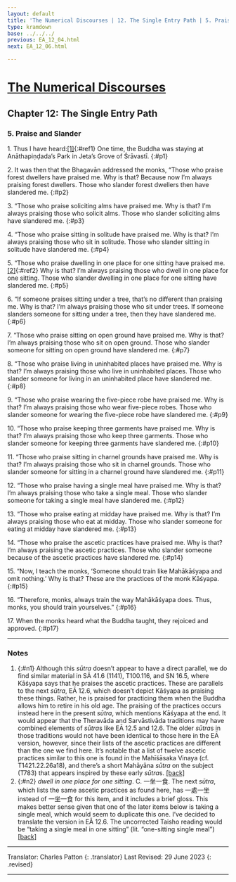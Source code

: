 ```yaml
---
layout: default
title: 'The Numerical Discourses | 12. The Single Entry Path | 5. Praise and Slander'
type: kramdown
base: ../../../
previous: EA_12_04.html
next: EA_12_06.html

---
```


# [The Numerical Discourses](../index.html)
## Chapter 12: The Single Entry Path
### 5. Praise and Slander

1\. Thus I have heard:[\[1\]](#n1){:#ref1} One time, the Buddha was staying at Anāthapiṇḍada’s Park in Jeta’s Grove of Śrāvastī.
{:#p1}

2\. It was then that the Bhagavān addressed the monks, “Those who praise forest dwellers have praised me. Why is that? Because now I’m always praising forest dwellers. Those who slander forest dwellers then have slandered me.
{:#p2}

3\. “Those who praise soliciting alms have praised me. Why is that? I’m always praising those who solicit alms. Those who slander soliciting alms have slandered me.
{:#p3}

4\. “Those who praise sitting in solitude have praised me. Why is that? I’m always praising those who sit in solitude. Those who slander sitting in solitude have slandered me.
{:#p4}

5\. “Those who praise dwelling in one place for one sitting have praised me.[\[2\]](#n2){:#ref2} Why is that? I’m always praising those who dwell in one place for one sitting. Those who slander dwelling in one place for one sitting have slandered me.
{:#p5}

6\. “If someone praises sitting under a tree, that’s no different than praising me. Why is that? I’m always praising those who sit under trees. If someone slanders someone for sitting under a tree, then they have slandered me.
{:#p6}

7\. “Those who praise sitting on open ground have praised me. Why is that? I’m always praising those who sit on open ground. Those who slander someone for sitting on open ground have slandered me.
{:#p7}

8\. “Those who praise living in uninhabited places have praised me. Why is that? I’m always praising those who live in uninhabited places. Those who slander someone for living in an uninhabited place have slandered me.
{:#p8}

9\. “Those who praise wearing the five-piece robe have praised me. Why is that? I’m always praising those who wear five-piece robes. Those who slander someone for wearing the five-piece robe have slandered me.
{:#p9}

10\. “Those who praise keeping three garments have praised me. Why is that? I’m always praising those who keep three garments. Those who slander someone for keeping three garments have slandered me.
{:#p10}

11\. “Those who praise sitting in charnel grounds have praised me. Why is that? I’m always praising those who sit in charnel grounds. Those who slander someone for sitting in a charnel ground have slandered me.
{:#p11}

12\. “Those who praise having a single meal have praised me. Why is that? I’m always praising those who take a single meal. Those who slander someone for taking a single meal have slandered me.
{:#p12}

13\. “Those who praise eating at midday have praised me. Why is that? I’m always praising those who eat at midday. Those who slander someone for eating at midday have slandered me.
{:#p13}

14\. “Those who praise the ascetic practices have praised me. Why is that? I’m always praising the ascetic practices. Those who slander someone because of the ascetic practices have slandered me.
{:#p14}

15\. “Now, I teach the monks, ‘Someone should train like Mahākāśyapa and omit nothing.’ Why is that? These are the practices of the monk Kāśyapa.
{:#p15}

16\. “Therefore, monks, always train the way Mahākāśyapa does. Thus, monks, you should train yourselves.”
{:#p16}

17\. When the monks heard what the Buddha taught, they rejoiced and approved.
{:#p17}

---

### Notes

1. {:#n1} Although this <em>sūtra</em> doesn’t appear to have a direct parallel, we do find similar material in SĀ 41.6 (1141), T100.116, and SN 16.5, where Kāśyapa says that he praises the ascetic practices. These are parallels to the next <em>sūtra</em>, EĀ 12.6, which doesn’t depict Kāśyapa as praising these things. Rather, he is praised for practicing them when the Buddha allows him to retire in his old age. The praising of the practices occurs instead here in the present <em>sūtra</em>, which mentions Kāśyapa at the end. It would appear that the Theravāda and Sarvāstivāda traditions may have combined elements of <em>sūtra</em>s like EĀ 12.5 and 12.6. The older <em>sūtra</em>s in those traditions would not have been identical to those here in the EĀ version, however, since their lists of the ascetic practices are different than the one we find here. It’s notable that a list of twelve ascetic practices similar to this one is found in the Mahīśāsaka Vinaya (cf. T1421.22.26a18), and there’s a short Mahāyāna <em>sūtra</em> on the subject (T783) that appears inspired by these early <em>sūtra</em>s. [\[back\]](#ref1)
2. {:#n2} <em>dwell in one place for one sitting</em>. C. 一坐一食. The next <em>sūtra</em>, which lists the same ascetic practices as found here, has 一處一坐 instead of 一坐一食 for this item, and it includes a brief gloss. This makes better sense given that one of the later items below is taking a single meal, which would seem to duplicate this one. I’ve decided to translate the version in EĀ 12.6. The uncorrected Taisho reading would be “taking a single meal in one sitting” (lit. “one-sitting single meal”) [\[back\]](#ref2)

---

Translator: Charles Patton
{: .translator}
Last Revised: 29 June 2023
{: .revised}

---

